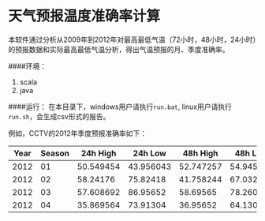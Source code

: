 天气预报温度准确率计算
===
本软件通过分析从2009年到2012年对最高最低气温（72小时，48小时，24小时）的预报数据和实际最高最低气温分析，得出气温预报的月、季度准确率。


####环境：
1. scala
2. java

####运行：
在本目录下，windows用户请执行`run.bat`, linux用户请执行`run.sh`，会生成csv形式的报告。

例如，CCTV的2012年季度预报准确率如下：

|Year|Season|24h High| 24h Low|48h High| 48h Low| 72h High| 72h Low|
|----|------|--------|--------|--------|--------|---------|--------|
|2012| 01| 50.549454| 43.956043|52.747257|54.945057|49.45055 |54.945057|
|2012| 02| 58.24176 | 75.82418 |41.758244|67.03297 |43.956043|63.736267|
|2012| 03| 57.608692| 86.95652 |58.69565 |78.26087 |52.173912|76.08696|
|2012| 04| 35.869564| 73.91304 |36.95652 |64.13044 |36.95652 |65.21739|


